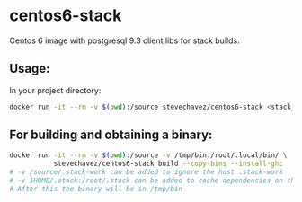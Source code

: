 # centos6-stack

Centos 6 image with postgresql 9.3 client libs for stack builds.

## Usage:

In your project directory: 

```bash 
docker run -it --rm -v $(pwd):/source stevechavez/centos6-stack <stack_command>
``` 

## For building and obtaining a binary:

```bash 
docker run -it --rm -v $(pwd):/source -v /tmp/bin:/root/.local/bin/ \
           stevechavez/centos6-stack build --copy-bins --install-ghc
# -v /source/.stack-work can be added to ignore the host .stack-work
# -v $HOME/.stack:/root/.stack can be added to cache dependencies on the host
# After this the binary will be in /tmp/bin
``` 

